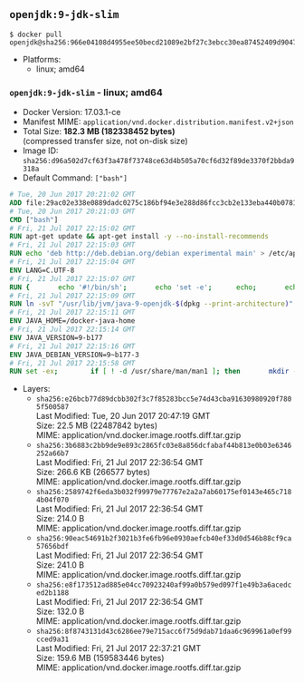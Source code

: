 ## `openjdk:9-jdk-slim`

```console
$ docker pull openjdk@sha256:966e04108d4955ee50becd21089e2bf27c3ebcc30ea87452409d9047af86a4d9
```

-	Platforms:
	-	linux; amd64

### `openjdk:9-jdk-slim` - linux; amd64

-	Docker Version: 17.03.1-ce
-	Manifest MIME: `application/vnd.docker.distribution.manifest.v2+json`
-	Total Size: **182.3 MB (182338452 bytes)**  
	(compressed transfer size, not on-disk size)
-	Image ID: `sha256:d96a502d7cf63f3a478f73748ce63d4b505a70cf6d32f89de3370f2bbda9318a`
-	Default Command: `["bash"]`

```dockerfile
# Tue, 20 Jun 2017 20:21:02 GMT
ADD file:29ac02e338e0889dadc0275c186bf94e3e288d86fcc3cb2e133eba440b078128 in / 
# Tue, 20 Jun 2017 20:21:03 GMT
CMD ["bash"]
# Fri, 21 Jul 2017 22:15:02 GMT
RUN apt-get update && apt-get install -y --no-install-recommends 		bzip2 		unzip 		xz-utils 	&& rm -rf /var/lib/apt/lists/*
# Fri, 21 Jul 2017 22:15:03 GMT
RUN echo 'deb http://deb.debian.org/debian experimental main' > /etc/apt/sources.list.d/experimental.list
# Fri, 21 Jul 2017 22:15:04 GMT
ENV LANG=C.UTF-8
# Fri, 21 Jul 2017 22:15:07 GMT
RUN { 		echo '#!/bin/sh'; 		echo 'set -e'; 		echo; 		echo 'dirname "$(dirname "$(readlink -f "$(which javac || which java)")")"'; 	} > /usr/local/bin/docker-java-home 	&& chmod +x /usr/local/bin/docker-java-home
# Fri, 21 Jul 2017 22:15:09 GMT
RUN ln -svT "/usr/lib/jvm/java-9-openjdk-$(dpkg --print-architecture)" /docker-java-home
# Fri, 21 Jul 2017 22:15:11 GMT
ENV JAVA_HOME=/docker-java-home
# Fri, 21 Jul 2017 22:15:14 GMT
ENV JAVA_VERSION=9-b177
# Fri, 21 Jul 2017 22:15:16 GMT
ENV JAVA_DEBIAN_VERSION=9~b177-3
# Fri, 21 Jul 2017 22:15:58 GMT
RUN set -ex; 		if [ ! -d /usr/share/man/man1 ]; then 		mkdir -p /usr/share/man/man1; 	fi; 		apt-get update; 	apt-get install -y 		openjdk-9-jdk-headless="$JAVA_DEBIAN_VERSION" 	; 	rm -rf /var/lib/apt/lists/*; 		[ "$(readlink -f "$JAVA_HOME")" = "$(docker-java-home)" ]; 		update-alternatives --get-selections | awk -v home="$(readlink -f "$JAVA_HOME")" 'index($3, home) == 1 { $2 = "manual"; print | "update-alternatives --set-selections" }'; 	update-alternatives --query java | grep -q 'Status: manual'
```

-	Layers:
	-	`sha256:e26bcb77d89dcbb302f3c7f85283bcc5e74d43cba91630980920f7805f500587`  
		Last Modified: Tue, 20 Jun 2017 20:47:19 GMT  
		Size: 22.5 MB (22487842 bytes)  
		MIME: application/vnd.docker.image.rootfs.diff.tar.gzip
	-	`sha256:3b6883c2bb9de9e893c2865fc03e8a856dcfabaf44b813e0b03e6346252a66b7`  
		Last Modified: Fri, 21 Jul 2017 22:36:54 GMT  
		Size: 266.6 KB (266577 bytes)  
		MIME: application/vnd.docker.image.rootfs.diff.tar.gzip
	-	`sha256:2589742f6eda3b032f99979e77767e2a2a7ab60175ef0143e465c7184b04f070`  
		Last Modified: Fri, 21 Jul 2017 22:36:54 GMT  
		Size: 214.0 B  
		MIME: application/vnd.docker.image.rootfs.diff.tar.gzip
	-	`sha256:90eac54691b2f3021b3fe6fb96e0930aefcb40ef33d0d546b88cf9ca57656bdf`  
		Last Modified: Fri, 21 Jul 2017 22:36:54 GMT  
		Size: 241.0 B  
		MIME: application/vnd.docker.image.rootfs.diff.tar.gzip
	-	`sha256:e8f173512ad885e04cc70923240af99a0b579ed097f1e49b3a6acedced2b1188`  
		Last Modified: Fri, 21 Jul 2017 22:36:54 GMT  
		Size: 132.0 B  
		MIME: application/vnd.docker.image.rootfs.diff.tar.gzip
	-	`sha256:8f8743131d43c6286ee79e715acc6f75d9dab71daa6c969961a0ef99cced9a31`  
		Last Modified: Fri, 21 Jul 2017 22:37:21 GMT  
		Size: 159.6 MB (159583446 bytes)  
		MIME: application/vnd.docker.image.rootfs.diff.tar.gzip
